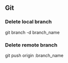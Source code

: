 ## Git
### Delete local branch
git branch -d branch_name
### Delete remote branch
git push origin :branch_name
